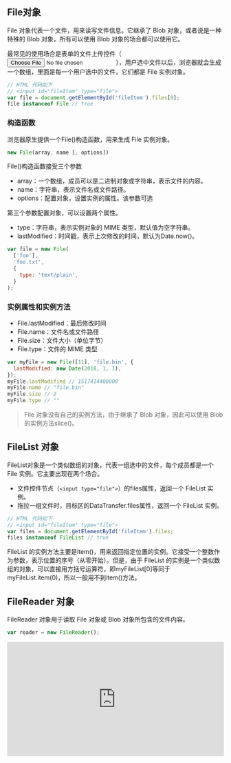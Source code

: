 ## File对象
File 对象代表一个文件，用来读写文件信息。它继承了 Blob 对象，或者说是一种特殊的 Blob 对象，所有可以使用 Blob 对象的场合都可以使用它。

最常见的使用场合是表单的文件上传控件（<input type="file">），用户选中文件以后，浏览器就会生成一个数组，里面是每一个用户选中的文件，它们都是 File 实例对象。

```js
// HTML 代码如下
// <input id="fileItem" type="file">
var file = document.getElementById('fileItem').files[0];
file instanceof File // true
```

### 构造函数
浏览器原生提供一个File()构造函数，用来生成 File 实例对象。

```js
new File(array, name [, options])
```
File()构造函数接受三个参数
* array：一个数组，成员可以是二进制对象或字符串，表示文件的内容。
* name：字符串，表示文件名或文件路径。
* options：配置对象，设置实例的属性。该参数可选

第三个参数配置对象，可以设置两个属性。
* type：字符串，表示实例对象的 MIME 类型，默认值为空字符串。
* lastModified：时间戳，表示上次修改的时间，默认为Date.now()。

```js
var file = new File(
  ['foo'],
  'foo.txt',
  {
    type: 'text/plain',
  }
);
```

### 实例属性和实例方法
* File.lastModified：最后修改时间
* File.name：文件名或文件路径
* File.size：文件大小（单位字节）
* File.type：文件的 MIME 类型
```js
var myFile = new File([11], 'file.bin', {
  lastModified: new Date(2018, 1, 1),
});
myFile.lastModified // 1517414400000
myFile.name // "file.bin"
myFile.size // 2
myFile.type // ""
```

> File 对象没有自己的实例方法，由于继承了 Blob 对象，因此可以使用 Blob 的实例方法slice()。

## FileList 对象
FileList对象是一个类似数组的对象，代表一组选中的文件，每个成员都是一个 File 实例。它主要出现在两个场合。

* 文件控件节点（`<input type="file">`）的files属性，返回一个 FileList 实例。
* 拖拉一组文件时，目标区的DataTransfer.files属性，返回一个 FileList 实例。
```js
// HTML 代码如下
// <input id="fileItem" type="file">
var files = document.getElementById('fileItem').files;
files instanceof FileList // true
```
FileList 的实例方法主要是item()，用来返回指定位置的实例。它接受一个整数作为参数，表示位置的序号（从零开始）。但是，由于 FileList 的实例是一个类似数组的对象，可以直接用方括号运算符，即myFileList[0]等同于myFileList.item(0)，所以一般用不到item()方法。

## FileReader 对象 
FileReader 对象用于读取 File 对象或 Blob 对象所包含的文件内容。
```js
var reader = new FileReader();
```



<iframe height="265" style="width: 100%;" scrolling="no" title="File-FileReader" src="https://codepen.io/rsnowing-the-reactor/embed/JjXmjdy?height=265&theme-id=light&default-tab=js,result" frameborder="no" loading="lazy" allowtransparency="true" allowfullscreen="true">
  See the Pen <a href='https://codepen.io/rsnowing-the-reactor/pen/JjXmjdy'>File-FileReader</a> by hell
  (<a href='https://codepen.io/rsnowing-the-reactor'>@rsnowing-the-reactor</a>) on <a href='https://codepen.io'>CodePen</a>.
</iframe>